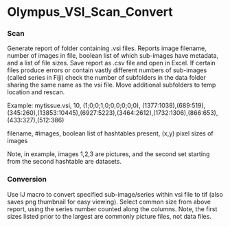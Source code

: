 # Olympus_VSI_Scan_Convert

### Scan

Generate report of folder containing .vsi files.  Reports image filename, number of images in file, boolean list of which sub-images have metadata, and a list of file sizes.  Save report as .csv file and open in Excel.  If certain files produce errors or contain vastly different numbers of sub-images (called series in Fiji) check the number of subfolders in the data folder sharing the same name as the vsi file.  Move additional subfolders to temp location and rescan.

Example:
mytissue.vsi, 10, (1;0;0;1;0;0;0;0;0;0), (1377:1038),(689:519),(345:260),(13853:10445),(6927:5223),(3464:2612),(1732:1306),(866:653),(433:327),(512:386)

filename, #images, boolean list of hashtables present, (x,y) pixel sizes of images

Note, in example, images 1,2,3 are pictures, and the second set starting from the second hashtable are datasets.

### Conversion

Use IJ macro to convert specified sub-image/series within vsi file to tif (also saves png thumbnail for easy viewing).  Select common size from above report, using the series number counted along the columns.  Note, the first sizes listed prior to the largest are commonly picture files, not data files.
